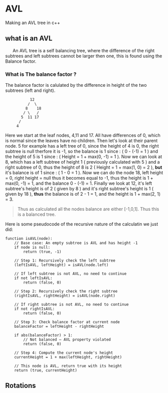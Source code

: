 # AVL
Making an AVL tree in c++

## what is an AVL 
&nbsp;&nbsp;&nbsp;&nbsp;&nbsp;&nbsp;An AVL tree is a self balancing tree, where the difference of the right subtrees and left subtrees cannot be larger then one, this is found using the Balance factor.
### What is The balance factor ?
The balance factor is calulated by the difference in height of the two subtrees (left and right).
```
           12
          /  \
         8    18
        / \   /
       5  11 17
      /
     4
```
Here we start at the leaf nodes, 4,11 and 17. All have differences of 0, which is normal since the leaves have no children. Then let's look at their parent node. 
5 for example has a left tree of 0, since the height of 4 is 0, the right subtree is null therfore it is -1, so the balance is 1 since : ( 0 - (-1) = 1 ) and the height of 5 is 1 since : ( Height = 1 + max(0, -1) = 1 ). Now we can look at 8, which has a left subtree of height 1 ( previously calculated with 5 ) and a right subtree of 0, thus the height of 8 is 2 ( Height = 1 + max(1, 0) = 2 ), **but** it's balance is of 1 since : ( 1 - 0 = 1 ).
Now we can do the node 18, left height = 0, right height = null thus it becomes equal to -1, thus the height is 1 + max(0, -1) = 1, and the balance  0 - (-1) = 1. Finally we look at 12, it's left subtree's height is of 2 ( given by 8 ) and it's right subtree's height is 1 ( given by 18 ), **__thus__** the balance is of 2 - 1 = 1, and the height is 1 + max(2, 1) = 3.
>Thus as calculated all the nodes balance are either [-1,0,1]. Thus this is a balanced tree.

Here is some pseudocode of the recursive nature of the calculatin we just did: 
```
function isAVL(node):
    // Base case: An empty subtree is AVL and has height -1
    if node is null:
        return (true, -1)

    // Step 1: Recursively check the left subtree
    (leftIsAVL, leftHeight) = isAVL(node.left)

    // If left subtree is not AVL, no need to continue
    if not leftIsAVL:
        return (false, 0)

    // Step 2: Recursively check the right subtree
    (rightIsAVL, rightHeight) = isAVL(node.right)

    // If right subtree is not AVL, no need to continue
    if not rightIsAVL:
        return (false, 0)

    // Step 3: Check balance factor at current node
    balanceFactor = leftHeight - rightHeight

    if abs(balanceFactor) > 1:
        // Not balanced — AVL property violated
        return (false, 0)

    // Step 4: Compute the current node's height
    currentHeight = 1 + max(leftHeight, rightHeight)

    // This node is AVL, return true with its height
    return (true, currentHeight)
```

## Rotations 

### 

###

###